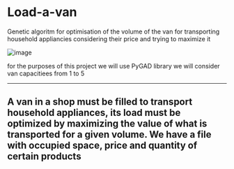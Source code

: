 # Load-a-van
Genetic algoritm for optimisation of the volume of the van for transporting household appliancies considering their price and trying to maximize it

![image](https://github.com/user-attachments/assets/649888e8-532e-46b9-a6a2-791d46d42f69)

for the purposes of this project we will use PyGAD library
we will consider van capacitiees from 1 to 5

----
A van in a shop must be filled to transport household appliances, its load must be optimized by maximizing
the value of what is transported for a given volume. We have a file with occupied space, price and quantity of certain products
----
